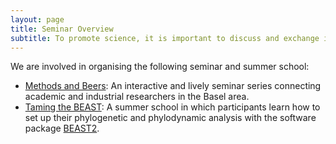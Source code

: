 ```yaml
---
layout: page
title: Seminar Overview
subtitle: To promote science, it is important to discuss and exchange ideas.
---
```


 We are involved in organising the following seminar and summer school:

 - [Methods and Beers][link MandB]: An interactive and lively seminar series connecting academic and industrial researchers in the Basel area.
 - [Taming the BEAST][link TtB]: A summer school in which participants learn how to set up their phylogenetic and phylodynamic analysis with the software package [BEAST2][link BEAST2].




[link MandB]: seminars/methodsbeers
[link TtB]: https://www.bsse.ethz.ch/cevo/taming-the-beast.html
[link BEAST2]: http://www.beast2.org/
